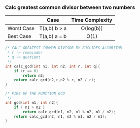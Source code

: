 ### Calc greatest common divisor between two numbers

|               | Case             | Time Complexity |
| ------------- |:----------------:|:---------------:|
| Worst Case    | T(a,b)    b > a  | O(log(b))       |
| Best Case     | T(a,b)    a = b  | O(1)            |

```c
/* CALC GREATEST COMMON DIVISOR BY EUCLIDES ALGORITHM
 * r -> remainder
 * q -> quotient
 */   
int calc_gcd(int n1, int n2, int r, int q){
    if (r == 0)
        return n2;
    return calc_gcd(n2,r,n2 % r, n2 / r);
}

/* FIRE UP THE FUNCTION GCD 
 */
int gcd(int n1, int n2){
    if ( n1 > n2 )
        return calc_gcd(n1, n2, n1 % n2, n1 / n2);
    return calc_gcd(n2, n1, n2 % n1, n2 / n1);
}
```

